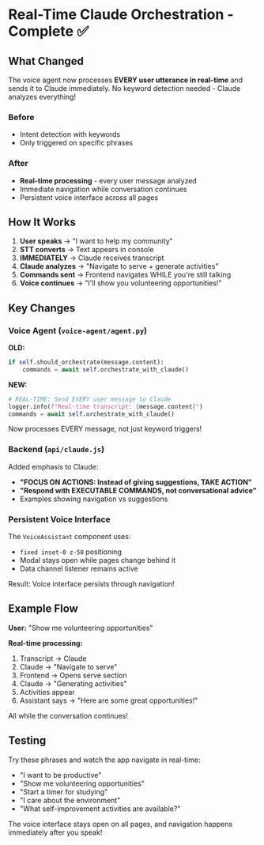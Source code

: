 # Real-Time Claude Orchestration - Complete ✅

## What Changed

The voice agent now processes **EVERY user utterance in real-time** and sends it to Claude immediately. No keyword detection needed - Claude analyzes everything!

### Before

- Intent detection with keywords
- Only triggered on specific phrases

### After

- **Real-time processing** - every user message analyzed
- Immediate navigation while conversation continues
- Persistent voice interface across all pages

## How It Works

1. **User speaks** → "I want to help my community"
2. **STT converts** → Text appears in console
3. **IMMEDIATELY** → Claude receives transcript
4. **Claude analyzes** → "Navigate to serve + generate activities"
5. **Commands sent** → Frontend navigates WHILE you're still talking
6. **Voice continues** → "I'll show you volunteering opportunities!"

## Key Changes

### Voice Agent (`voice-agent/agent.py`)

**OLD:**

```python
if self.should_orchestrate(message.content):
    commands = await self.orchestrate_with_claude()
```

**NEW:**

```python
# REAL-TIME: Send EVERY user message to Claude
logger.info(f"Real-time transcript: {message.content}")
commands = await self.orchestrate_with_claude()
```

Now processes EVERY message, not just keyword triggers!

### Backend (`api/claude.js`)

Added emphasis to Claude:

- **"FOCUS ON ACTIONS: Instead of giving suggestions, TAKE ACTION"**
- **"Respond with EXECUTABLE COMMANDS, not conversational advice"**
- Examples showing navigation vs suggestions

### Persistent Voice Interface

The `VoiceAssistant` component uses:

- `fixed inset-0 z-50` positioning
- Modal stays open while pages change behind it
- Data channel listener remains active

Result: Voice interface persists through navigation!

## Example Flow

**User:** "Show me volunteering opportunities"

**Real-time processing:**

1. Transcript → Claude
2. Claude → "Navigate to serve"
3. Frontend → Opens serve section
4. Claude → "Generating activities"
5. Activities appear
6. Assistant says → "Here are some great opportunities!"

All while the conversation continues!

## Testing

Try these phrases and watch the app navigate in real-time:

- "I want to be productive"
- "Show me volunteering opportunities"
- "Start a timer for studying"
- "I care about the environment"
- "What self-improvement activities are available?"

The voice interface stays open on all pages, and navigation happens immediately after you speak!
